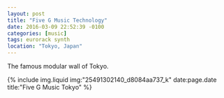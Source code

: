 ```yaml
---
layout: post
title: "Five G Music Technology"
date: 2016-03-09 22:52:39 -0100
categories: [music]
tags: eurorack synth
location: "Tokyo, Japan"
---
```


The famous modular wall of Tokyo.

{% include img.liquid img:"25491302140_d8084aa737_k" date:page.date title:"Five G Music Tokyo" %}
